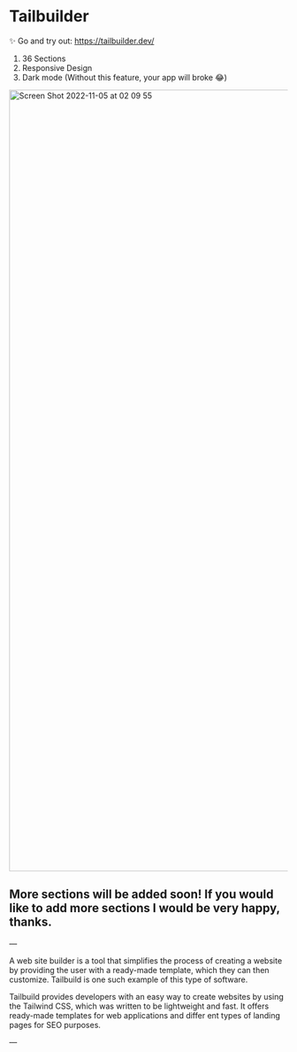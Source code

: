 # Tailbuilder 

✨ Go and try out: https://tailbuilder.dev/

1. 36 Sections
2. Responsive Design
3. Dark mode (Without this feature, your app will broke 😂) 

<img width="1412" alt="Screen Shot 2022-11-05 at 02 09 55" src="https://user-images.githubusercontent.com/67821678/200088596-4c8712ba-3ea6-4682-ab6c-4b19aceda75a.png">

## More sections will be added soon! If you would like to add more sections I would be very happy, thanks. 
—

A web site builder is a tool that simplifies the process of creating a website by providing the user with a ready-made template, which they can then customize. Tailbuild is one such example of this type of software.

Tailbuild provides developers with an easy way to create websites by using the Tailwind CSS, which was written to be lightweight and fast. It offers ready-made templates for web applications and differ
ent types of landing pages for SEO purposes.

—

 
